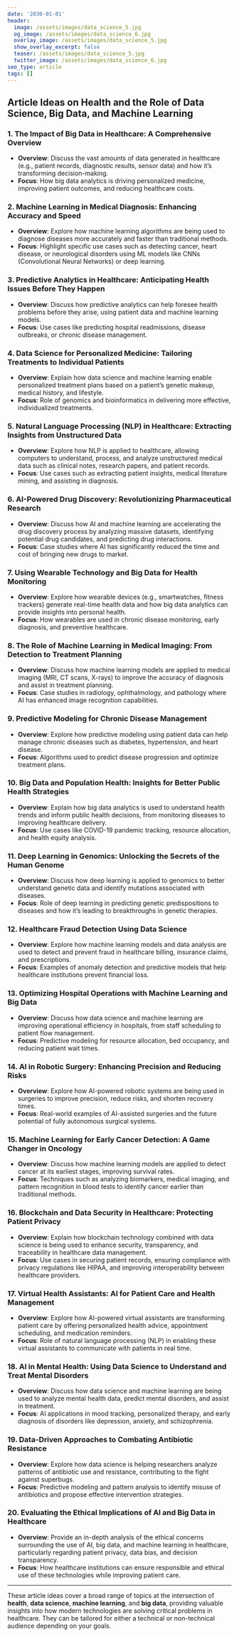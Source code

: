 ```yaml
---
date: '2030-01-01'
header:
  image: /assets/images/data_science_5.jpg
  og_image: /assets/images/data_science_6.jpg
  overlay_image: /assets/images/data_science_5.jpg
  show_overlay_excerpt: false
  teaser: /assets/images/data_science_5.jpg
  twitter_image: /assets/images/data_science_6.jpg
seo_type: article
tags: []
---
```


## Article Ideas on Health and the Role of Data Science, Big Data, and Machine Learning

### 1. The Impact of Big Data in Healthcare: A Comprehensive Overview
   - **Overview**: Discuss the vast amounts of data generated in healthcare (e.g., patient records, diagnostic results, sensor data) and how it’s transforming decision-making.
   - **Focus**: How big data analytics is driving personalized medicine, improving patient outcomes, and reducing healthcare costs.

### 2. Machine Learning in Medical Diagnosis: Enhancing Accuracy and Speed
   - **Overview**: Explore how machine learning algorithms are being used to diagnose diseases more accurately and faster than traditional methods.
   - **Focus**: Highlight specific use cases such as detecting cancer, heart disease, or neurological disorders using ML models like CNNs (Convolutional Neural Networks) or deep learning.

### 3. Predictive Analytics in Healthcare: Anticipating Health Issues Before They Happen
   - **Overview**: Discuss how predictive analytics can help foresee health problems before they arise, using patient data and machine learning models.
   - **Focus**: Use cases like predicting hospital readmissions, disease outbreaks, or chronic disease management.

### 4. Data Science for Personalized Medicine: Tailoring Treatments to Individual Patients
   - **Overview**: Explain how data science and machine learning enable personalized treatment plans based on a patient’s genetic makeup, medical history, and lifestyle.
   - **Focus**: Role of genomics and bioinformatics in delivering more effective, individualized treatments.

### 5. Natural Language Processing (NLP) in Healthcare: Extracting Insights from Unstructured Data
   - **Overview**: Explore how NLP is applied to healthcare, allowing computers to understand, process, and analyze unstructured medical data such as clinical notes, research papers, and patient records.
   - **Focus**: Use cases such as extracting patient insights, medical literature mining, and assisting in diagnosis.

### 6. AI-Powered Drug Discovery: Revolutionizing Pharmaceutical Research
   - **Overview**: Discuss how AI and machine learning are accelerating the drug discovery process by analyzing massive datasets, identifying potential drug candidates, and predicting drug interactions.
   - **Focus**: Case studies where AI has significantly reduced the time and cost of bringing new drugs to market.

### 7. Using Wearable Technology and Big Data for Health Monitoring
   - **Overview**: Explore how wearable devices (e.g., smartwatches, fitness trackers) generate real-time health data and how big data analytics can provide insights into personal health.
   - **Focus**: How wearables are used in chronic disease monitoring, early diagnosis, and preventive healthcare.

### 8. The Role of Machine Learning in Medical Imaging: From Detection to Treatment Planning
   - **Overview**: Discuss how machine learning models are applied to medical imaging (MRI, CT scans, X-rays) to improve the accuracy of diagnosis and assist in treatment planning.
   - **Focus**: Case studies in radiology, ophthalmology, and pathology where AI has enhanced image recognition capabilities.

### 9. Predictive Modeling for Chronic Disease Management
   - **Overview**: Explore how predictive modeling using patient data can help manage chronic diseases such as diabetes, hypertension, and heart disease.
   - **Focus**: Algorithms used to predict disease progression and optimize treatment plans.

### 10. Big Data and Population Health: Insights for Better Public Health Strategies
   - **Overview**: Explain how big data analytics is used to understand health trends and inform public health decisions, from monitoring diseases to improving healthcare delivery.
   - **Focus**: Use cases like COVID-19 pandemic tracking, resource allocation, and health equity analysis.

### 11. Deep Learning in Genomics: Unlocking the Secrets of the Human Genome
   - **Overview**: Discuss how deep learning is applied to genomics to better understand genetic data and identify mutations associated with diseases.
   - **Focus**: Role of deep learning in predicting genetic predispositions to diseases and how it’s leading to breakthroughs in genetic therapies.

### 12. Healthcare Fraud Detection Using Data Science
   - **Overview**: Explore how machine learning models and data analysis are used to detect and prevent fraud in healthcare billing, insurance claims, and prescriptions.
   - **Focus**: Examples of anomaly detection and predictive models that help healthcare institutions prevent financial loss.

### 13. Optimizing Hospital Operations with Machine Learning and Big Data
   - **Overview**: Discuss how data science and machine learning are improving operational efficiency in hospitals, from staff scheduling to patient flow management.
   - **Focus**: Predictive modeling for resource allocation, bed occupancy, and reducing patient wait times.

### 14. AI in Robotic Surgery: Enhancing Precision and Reducing Risks
   - **Overview**: Explore how AI-powered robotic systems are being used in surgeries to improve precision, reduce risks, and shorten recovery times.
   - **Focus**: Real-world examples of AI-assisted surgeries and the future potential of fully autonomous surgical systems.

### 15. Machine Learning for Early Cancer Detection: A Game Changer in Oncology
   - **Overview**: Discuss how machine learning models are applied to detect cancer at its earliest stages, improving survival rates.
   - **Focus**: Techniques such as analyzing biomarkers, medical imaging, and pattern recognition in blood tests to identify cancer earlier than traditional methods.

### 16. Blockchain and Data Security in Healthcare: Protecting Patient Privacy
   - **Overview**: Explain how blockchain technology combined with data science is being used to enhance security, transparency, and traceability in healthcare data management.
   - **Focus**: Use cases in securing patient records, ensuring compliance with privacy regulations like HIPAA, and improving interoperability between healthcare providers.

### 17. Virtual Health Assistants: AI for Patient Care and Health Management
   - **Overview**: Explore how AI-powered virtual assistants are transforming patient care by offering personalized health advice, appointment scheduling, and medication reminders.
   - **Focus**: Role of natural language processing (NLP) in enabling these virtual assistants to communicate with patients in real time.

### 18. AI in Mental Health: Using Data Science to Understand and Treat Mental Disorders
   - **Overview**: Discuss how data science and machine learning are being used to analyze mental health data, predict mental disorders, and assist in treatment.
   - **Focus**: AI applications in mood tracking, personalized therapy, and early diagnosis of disorders like depression, anxiety, and schizophrenia.

### 19. Data-Driven Approaches to Combating Antibiotic Resistance
   - **Overview**: Explore how data science is helping researchers analyze patterns of antibiotic use and resistance, contributing to the fight against superbugs.
   - **Focus**: Predictive modeling and pattern analysis to identify misuse of antibiotics and propose effective intervention strategies.

### 20. Evaluating the Ethical Implications of AI and Big Data in Healthcare
   - **Overview**: Provide an in-depth analysis of the ethical concerns surrounding the use of AI, big data, and machine learning in healthcare, particularly regarding patient privacy, data bias, and decision transparency.
   - **Focus**: How healthcare institutions can ensure responsible and ethical use of these technologies while improving patient care.

---

These article ideas cover a broad range of topics at the intersection of **health**, **data science**, **machine learning**, and **big data**, providing valuable insights into how modern technologies are solving critical problems in healthcare. They can be tailored for either a technical or non-technical audience depending on your goals.